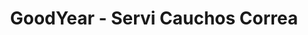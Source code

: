 ---
title: "GoodYear - Servi Cauchos Correa"
url: /ciudad-guayana-puerto-ordaz/goodyear-servi-cauchos-correa/
shop: neumáticos
---